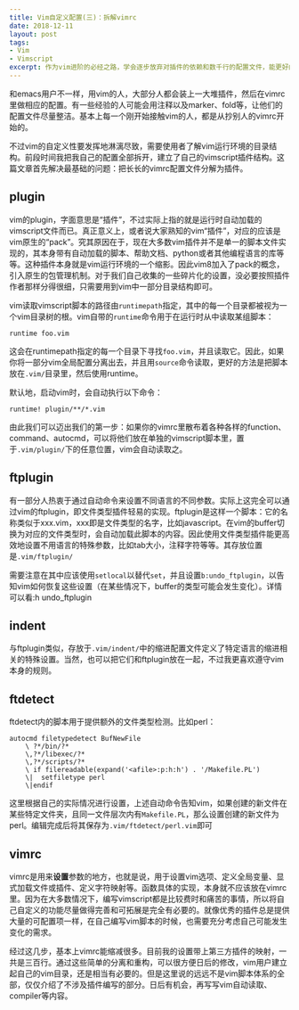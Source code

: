 ```yaml
---
title: Vim自定义配置(三)：拆解vimrc
date: 2018-12-11
layout: post
tags:
- Vim
- Vimscript
excerpt: 作为vim进阶的必经之路，学会逐步放弃对插件的依赖和数千行的配置文件，能更好的帮助你打造自己独特的vim
---
```


和emacs用户不一样，用vim的人，大部分人都会装上一大堆插件，然后在vimrc里做相应的配置。有一些经验的人可能会用注释以及marker、fold等，让他们的配置文件尽量整洁。基本上每一个刚开始接触vim的人，都是从抄别人的vimrc开始的。

不过vim的自定义性要发挥地淋漓尽致，需要使用者了解vim运行环境的目录结构。前段时间我把我自己的配置全部拆开，建立了自己的vimscript插件结构。这篇文章首先解决最基础的问题：把长长的vimrc配置文件分解为插件。

## plugin
vim的plugin，字面意思是“插件”，不过实际上指的就是运行时自动加载的vimscript文件而已。真正意义上，或者说大家熟知的vim“插件”，对应的应该是vim原生的“pack”。究其原因在于，现在大多数vim插件并不是单一的脚本文件实现的，其本身带有自动加载的脚本、帮助文档、python或者其他编程语言的库等等。这种插件本身就是vim运行环境的一个缩影。因此vim8加入了pack的概念，引入原生的包管理机制。对于我们自己收集的一些碎片化的设置，没必要按照插件作者那样分得很细，只需要用到vim中一部分目录结构即可。

vim读取vimscript脚本的路径由`runtimepath`指定，其中的每一个目录都被视为一个vim目录树的根。vim自带的`runtime`命令用于在运行时从中读取某组脚本：

```vim
runtime foo.vim
```
这会在runtimepath指定的每一个目录下寻找`foo.vim`，并且读取它。因此，如果你将一部分vim全局配置分离出去，并且用`source`命令读取，更好的方法是把脚本放在`.vim/`目录里，然后使用runtime。

默认地，启动vim时，会自动执行以下命令：

```vim
runtime! plugin/**/*.vim
```

由此我们可以迈出我们的第一步：如果你的vimrc里散布着各种各样的function、command、autocmd，可以将他们放在单独的vimscript脚本里，置于`.vim/plugin/`下的任意位置，vim会自动读取之。

## ftplugin
有一部分人热衷于通过自动命令来设置不同语言的不同参数。实际上这完全可以通过vim的ftplugin，即文件类型插件轻易的实现。ftplugin是这样一个脚本：它的名称类似于xxx.vim，xxx即是文件类型的名字，比如javascript。在vim的buffer切换为对应的文件类型时，会自动加载此脚本的内容。因此使用文件类型插件能更高效地设置不用语言的特殊参数，比如tab大小，注释字符等等。其存放位置是`.vim/ftplugin/`

需要注意在其中应该使用`setlocal`以替代`set`，并且设置`b:undo_ftplugin`，以告知vim如何恢复这些设置（在某些情况下，buffer的类型可能会发生变化）。详情可以看:h undo_ftplugin

## indent
与ftplugin类似，存放于`.vim/indent/`中的缩进配置文件定义了特定语言的缩进相关的特殊设置。当然，也可以把它们和ftplugin放在一起，不过我更喜欢遵守vim本身的规则。

## ftdetect
ftdetect内的脚本用于提供额外的文件类型检测。比如perl：

```vim
autocmd filetypedetect BufNewFile
    \ ?*/bin/?*
    \,?*/libexec/?*
    \,?*/scripts/?*
    \ if filereadable(expand('<afile>:p:h:h') . '/Makefile.PL')
    \|  setfiletype perl
    \|endif
```

这里根据自己的实际情况进行设置，上述自动命令告知vim，如果创建的新文件在某些特定文件夹，且同一文件层次内有`Makefile.PL`，那么设置创建的新文件为perl。编辑完成后将其保存为`.vim/ftdetect/perl.vim`即可

## vimrc

vimrc是用来**设置**参数的地方，也就是说，用于设置vim选项、定义全局变量、显式加载文件或插件、定义字符映射等。函数具体的实现，本身就不应该放在vimrc里。因为在大多数情况下，编写vimscript都是比较费时和痛苦的事情，所以将自己自定义的功能尽量做得完善和可拓展是完全有必要的。就像优秀的插件总是提供大量的可配置项一样，在自己编写vim脚本的时候，也需要充分考虑自己可能发生变化的需求。

经过这几步，基本上vimrc能缩减很多。目前我的设置带上第三方插件的映射，一共是三百行。通过这些简单的分离和重构，可以很方便日后的修改，vim用户建立起自己的vim目录，还是相当有必要的。但是这里说的远远不是vim脚本体系的全部，仅仅介绍了不涉及插件编写的部分。日后有机会，再写写vim自动读取、compiler等内容。
